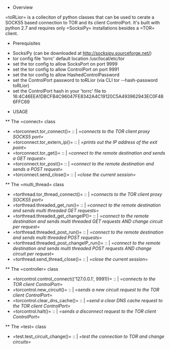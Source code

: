 * Overview

=toRLior= is a colleciton of python classes that can be used to cerate a SOCKS5 based connection to TOR and its client ControlPort.
It's built with python 2.7 and requires only =SocksiPy= installations besides a =TOR= client.


* Prerequisites

- SocksiPy (can be downloaded at http://socksipy.sourceforge.net/)
- tor config file 'torrc' default location /usr/local/etc/tor
- set the tor config to allow SocksPort on port 9999
- set the tor config to allow ControlPort on port 9991
- set the tor config to allow HashedControlPassword
- set the ControlPort password to toRLior (via CLI tor --hash-password toRLior)
- set the ControlPort hash in your 'torrc' file to 16:4C46EEA1DBCFB4C96047FE8342A4C19120C5A493962943EC0F486FFC69


* USAGE

** The =connect= class

- =torconnect.tor_connect()= :: | *=connects to the TOR client proxy SOCKS5 port=*
- =torconnect.tor_extern_ip()= :: | *=prints out the IP address of the exit point=*
- =torconnect.tor_get()= :: | *=connect to the remote destination and sends a GET request=*
- =torconnect.tor_post()= :: | *=connect to the remote destination and sends a POST request=*
- =torconnect.send_close()= :: | *=close the current session=*

** The =multi_thread= class

- =torthread.tor_thread_connect()= :: | *=connects to the TOR client proxy SOCKS5 port=*
- =torthread.threaded_get_run()= :: | *=connect to the remote destination and sends multi threaded GET requests=*
- =torthread.threaded_get_changeIP()= :: | *=connect to the remote destination and sends multi threaded GET requests AND change circuit per request=*
- =torthread.threaded_post_run()= :: | *=connect to the remote destination and sends multi threaded POST requests=*
- =torthread.threaded_post_changeIP_run()= :: | *=connect to the remote destination and sends multi threaded POST requests AND change circuit per request=*
- =torthread.send_thread_close()= :: | *=close the current session=*

** The =controller= class

- =torcontrol.control_connect(('127.0.0.1', 9991))= :: | *=connects to the TOR client ControlPort=*
- =torcontrol.new_circuit()= :: | *=sends a new circuit request to the TOR client ControlPort=*
- =torcontrol.clear_dns_cache()= :: |  *=send a clear DNS cache request to the TOR client ControlPort=*
- =torcontrol.halt()= :: | *=sends a disconnect request to the TOR client ControlPort=*

** The =test= class

- =test.test_circuit_change()= :: | *=test the connection to TOR and change circuits=*